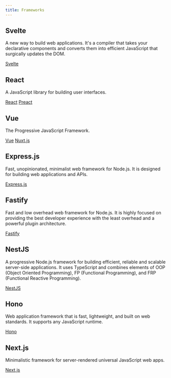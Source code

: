 ```yaml
---
title: Frameworks
---
```


## Svelte

A new way to build web applications. It's a compiler that takes your declarative components and converts them into efficient JavaScript that surgically updates the DOM.

[Svelte](https://github.com/sveltejs/svelte)

## React

A JavaScript library for building user interfaces.

[React](https://reactjs.org/) [Preact](https://preactjs.com/)


## Vue

The Progressive JavaScript Framework.

[Vue](https://vuejs.org/) [Nuxt.js](https://nuxtjs.org/)

## Express.js

Fast, unopinionated, minimalist web framework for Node.js. It is designed for building web applications and APIs.

[Express.js](https://expressjs.com/)


## Fastify

Fast and low overhead web framework for Node.js. It is highly focused on providing the
best developer experience with the least overhead and a powerful plugin architecture.

[Fastify](https://www.fastify.io/)


## NestJS

A progressive Node.js framework for building efficient, reliable and scalable server-side applications.
It uses TypeScript and combines elements of OOP (Object Oriented Programming), FP (Functional Programming),
and FRP (Functional Reactive Programming).

[NestJS](https://nestjs.com/)

## Hono

Web application framework that is fast, lightweight, and built on web standards. It supports any JavaScript runtime.

[Hono](https://hono.dev/)


## Next.js

Minimalistic framework for server-rendered universal JavaScript web apps.

[Next.js](https://nextjs.org/)
